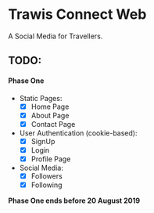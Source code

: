 # Trawis Connect Web

A Social Media for Travellers.

## TODO:

#### Phase One

- Static Pages:
  - [x] Home Page
  - [x] About Page
  - [x] Contact Page
- User Authentication (cookie-based):
  - [x] SignUp
  - [x] Login
  - [x] Profile Page
- Social Media:
  - [x] Followers
  - [x] Following

**Phase One ends before 20 August 2019**
